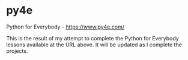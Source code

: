 # py4e
Python for Everybody - https://www.py4e.com/

This is the result of my attempt to complete the Python for Everybody lessons available at the URL above. It will be updated as I complete the projects.
